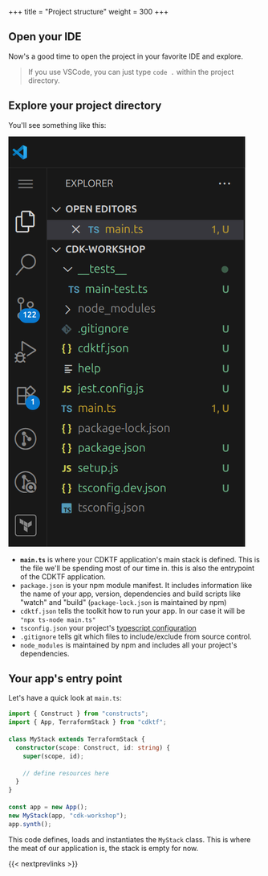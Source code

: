 +++
title = "Project structure"
weight = 300
+++

## Open your IDE

Now's a good time to open the project in your favorite IDE and explore.

> If you use VSCode, you can just type `code .` within the project directory.

## Explore your project directory

You'll see something like this:

![](./structure.png)

* __`main.ts`__ is where your CDKTF application's main stack is defined.
  This is the file we'll be spending most of our time in. this is also the entrypoint of the CDKTF application.
* `package.json` is your npm module manifest. It includes information like the
  name of your app, version, dependencies and build scripts like "watch" and
  "build" (`package-lock.json` is maintained by npm)
* `cdktf.json` tells the toolkit how to run your app. In our case it will be
  `"npx ts-node main.ts"`
* `tsconfig.json` your project's [typescript
  configuration](https://www.typescriptlang.org/docs/handbook/tsconfig-json.html)
* `.gitignore` tells git which files to include/exclude
  from source control.
* `node_modules` is maintained by npm and includes all your project's
  dependencies.

## Your app's entry point

Let's have a quick look at `main.ts`:

```ts
import { Construct } from "constructs";
import { App, TerraformStack } from "cdktf";

class MyStack extends TerraformStack {
  constructor(scope: Construct, id: string) {
    super(scope, id);

    // define resources here
  }
}

const app = new App();
new MyStack(app, "cdk-workshop");
app.synth();
```

This code defines, loads and instantiates the `MyStack` class. This is where the meat of our application is, the stack is empty for now.

{{< nextprevlinks >}}